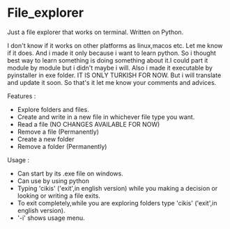 # File_explorer
Just a file explorer that works on terminal. Written on Python.

I don't know if it works on other platforms as linux,macos etc. Let me know if it does. And i made it only because i want to learn python. So i thought best way to learn something is doing something about it.I could part it module by module but i didn't maybe i will. Also i made it executable by pyinstaller in exe folder. IT IS ONLY TURKISH FOR NOW. But i will translate and update it soon. So that's it let me know your comments and advices.

Features : 

- Explore folders and files.
- Create and write in a new file in whichever file type you want.
- Read a file (NO CHANGES AVAILABLE FOR NOW)
- Remove a file (Permanently)
- Create a new folder
- Remove a folder (Permanently)

Usage :

- Can start by its .exe file on windows.
- Can use by using python
- Typing 'cikis' ('exit',in english version) while you making a decision or looking or writing a file exits.
- To exit completely,while you are exploring folders type 'cikis' ('exit',in english version).
- '-i' shows usage menu.
